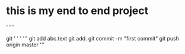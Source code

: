 # this is my end to end project 

' ' '

git
' ' '
'''
git add abc.text
git add.
git commit -m "first commit"
git push origin master
'''
